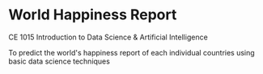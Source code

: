# World Happiness Report
CE 1015 Introduction to Data Science & Artificial Intelligence

To predict the world's happiness report of each individual countries using basic data science techniques
